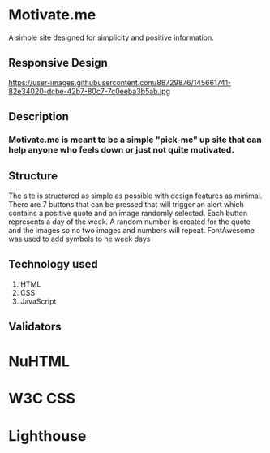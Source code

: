 # Motivate.me #

A simple site designed for simplicity and positive information.

## Responsive Design ##

 https://user-images.githubusercontent.com/88729876/145661741-82e34020-dcbe-42b7-80c7-7c0eeba3b5ab.jpg

## Description ##

### Motivate.me is meant to be a simple "pick-me" up site that can help anyone who feels down or just not quite motivated.

## Structure ##

The site is structured as simple as possible with design features as minimal. 
There are 7 buttons that can be pressed that will trigger an alert which contains a positive quote and an image randomly selected.
Each button represents a day of the week.
A random number is created for the quote and the images so no two images and numbers will repeat.
FontAwesome was used to add symbols to he week days

## Technology used ##

1. HTML
2. CSS
3. JavaScript

## Validators ##

# NuHTML #



# W3C CSS #



# Lighthouse #




